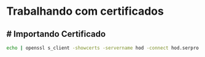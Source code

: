# Trabalhando com certificados

## # Importando Certificado
~~~bash
echo | openssl s_client -showcerts -servername hod -connect hod.serpro.gov.br:443 2>/dev/null | awk '/-----BEGIN CERTIFICATE-----/, /-----END CERTIFICATE-----/' >> /usr/local/share/ca-certificates/hod/ca-certificates.crt

